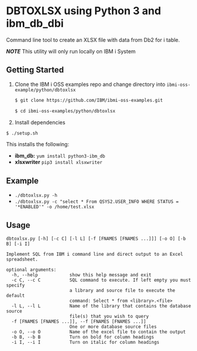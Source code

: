 
# DBTOXLSX using Python 3 and ibm_db_dbi

Command line tool to create an XLSX file with data from Db2 for i table.

***NOTE*** This utility will only run locally on IBM i System

## Getting Started

1) Clone the IBM i OSS examples repo and change directory into `ibmi-oss-example/python/dbtoxlsx`

    ```bash
    $ git clone https://github.com/IBM/ibmi-oss-examples.git

    $ cd ibmi-oss-examples/python/dbtoxlsx
    ```

2) Install dependencies

  ```bash
  $ ./setup.sh
  ```
  This installs the following:

  - **ibm_db:** `yum install python3-ibm_db`
  - **xlsxwriter** `pip3 install xlsxwriter`

## Example
- `./dbtoxlsx.py -h`
- `./dbtoxlsx.py -c "select * From QSYS2.USER_INFO WHERE STATUS = '*ENABLED'" -o /home/test.xlsx`

## Usage
```
dbtoxlsx.py [-h] [-c C] [-l L] [-f [FNAMES [FNAMES ...]]] [-o O] [-b B] [-i I]

Implement SQL from IBM i command line and direct output to an Excel
spreadsheet.

optional arguments:
  -h, --help            show this help message and exit
  -c C, --c C           SQL command to execute. If left empty you must specify
                        a library and source file to execute the default
                        command: Select * from <library>.<file>
  -l L, --l L           Name of the library that contains the database source
                        file(s) that you wish to query
  -f [FNAMES [FNAMES ...]], --f [FNAMES [FNAMES ...]]
                        One or more database source files
  -o O, --o O           Name of the excel file to contain the output
  -b B, --b B           Turn on bold for column headings
  -i I, --i I           Turn on italic for column headings
```
